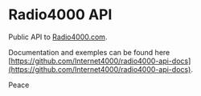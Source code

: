 # Radio4000 API

Public API to [Radio4000.com](radio4000.com).

Documentation and exemples can be found here [https://github.com/Internet4000/radio4000-api-docs](https://github.com/Internet4000/radio4000-api-docs).

Peace
